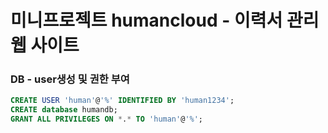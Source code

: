 # 미니프로젝트 humancloud - 이력서 관리 웹 사이트

### DB - user생성 및 권한 부여
```sql
CREATE USER 'human'@'%' IDENTIFIED BY 'human1234';
CREATE database humandb;
GRANT ALL PRIVILEGES ON *.* TO 'human'@'%';
```